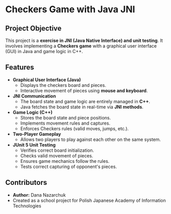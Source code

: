 # Checkers Game with Java JNI

## Project Objective
This project is a **exercise in JNI (Java Native Interface) and unit testing**. It involves implementing a **Checkers game** with a graphical user interface (GUI) in Java and game logic in C++.

## Features
- **Graphical User Interface (Java)**
  - Displays the checkers board and pieces.
  - Interactive movement of pieces using **mouse and keyboard**.
- **JNI Communication**
  - The board state and game logic are entirely managed in **C++**.
  - Java fetches the board state in real-time via **JNI methods**.
- **Game Logic (C++)**
  - Stores the board state and piece positions.
  - Implements movement rules and captures.
  - Enforces Checkers rules (valid moves, jumps, etc.).
- **Two-Player Gameplay**
  - Allows two players to play against each other on the same system.
- **JUnit 5 Unit Testing**
  - Verifies correct board initialization.
  - Checks valid movement of pieces.
  - Ensures game mechanics follow the rules.
  - Tests correct capturing of opponent's pieces.

## Contributors
- **Author:** Dana Nazarchuk
- Created as a school project for Polish Japanese Academy of Information Technologies

